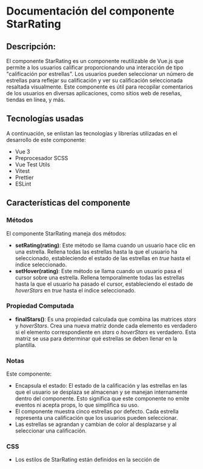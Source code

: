 # Documentación del componente StarRating

## Descripción:
El componente StarRating es un componente reutilizable de Vue.js que permite a los usuarios calificar proporcionando una interacción de tipo "calificación por estrellas". Los usuarios pueden seleccionar un número de estrellas para reflejar su calificación y ver su calificación seleccionada resaltada visualmente. Este componente es útil para recopilar comentarios de los usuarios en diversas aplicaciones, como sitios web de reseñas, tiendas en línea, y más.

## Tecnologías usadas
A continuación, se enlistan las tecnologías y librerías utilizadas en el desarrollo de este componente:
* Vue 3
* Preprocesador SCSS
* Vue Test Utils
* Vitest
* Prettier
* ESLint
    	
## Características del componente
### Métodos
El componente StarRating maneja dos métodos:
* **setRating(rating)**: Este método se llama cuando un usuario hace clic en una estrella. Rellena todas las estrellas hasta la que el usuario ha seleccionado, estableciendo el estado de las estrellas en *true* hasta el índice seleccionado.
* **setHover(rating)**: Este método se llama cuando un usuario pasa el cursor sobre una estrella. Rellena temporalmente todas las estrellas hasta la que el usuario ha pasado el cursor, estableciendo el estado de *hoverStars* en *true* hasta el índice seleccionado. 
    
### Propiedad Computada
* **finalStars()**: Es una propiedad calculada que combina las matrices *stars* y *hoverStars*. Crea una nueva matriz donde cada elemento es verdadero si el elemento correspondiente en *stars* o *hoverStars* es verdadero. Esta matriz se usa para determinar qué estrellas se deben llenar en la plantilla.

### Notas
Este componente:
- Encapsula el estado: El estado de la calificación y las estrellas en las que el usuario se desplaza se almacenan y se manejan internamente dentro del componente. Esto significa que este componente no emite eventos ni acepta props, lo que simplifica su uso.
- El componente muestra cinco estrellas por defecto. Cada estrella representa una calificación que los usuarios pueden seleccionar.
- Las estrellas se agrandan y cambian de color al desplazarse y al seleccionar una calificación.

### CSS
- Los estilos de StarRating están definidos en la sección de <style> y usan la extensión .scss.
- Los estilos están "scoped", lo que significa que solo se aplicarán a este componente y no afectarán a otros componentes de la aplicación donde se reutilice.
- Se pueden modificar las variables *$star-color* y *$star-filled-color* para cambiar el color de las estrellas sin seleccionar y el color que obtienen después de seleccionarlas o al pasar el cursor encima.
- La clase *star--filled* se aplica si la estrella correspondiente en la matriz finalStars es verdadera.

## Uso del componente
Para utilizar este componente, primero se debe descargar el archivo *StarRating.vue* que se encuentra dentro de *src/components* y agregarlo al proyecto donde se reutilizara. 
Dentro del proyecto se debe de importar e incluir en los componentes de la instancia de Vue, para posteriormente usar la etiqueta del componente dentro de la plantilla (template) de Vue, como se muestra a continuación:

```vue
<template>
  <StarRating />
</template>

<script>
import StarRating from './components/StarRating.vue'

export default {
  components: {
    StarRating
  }
}
</script>
```

## Demostración
La implementación de este componente se puede ver de la siguiente forma:

**Visualización de las estrellas vacías**

![stars](https://github.com/MileydyMtz/vue-star-rating-component/assets/85470047/46ebd468-bcbc-4db1-a4d3-226c0a576bb0)

**Estrellas al pasar el mouse sobre ellas**

![hover select stars](https://github.com/MileydyMtz/vue-star-rating-component/assets/85470047/215b462e-eead-4948-bf91-cb840d612a0b)

**Estrellas seleccionadas**

![selected stars](https://github.com/MileydyMtz/vue-star-rating-component/assets/85470047/d0046fab-cba5-49fa-b0dd-ab44f035c585)


## Pruebas
Las pruebas se han implementado utilizando vitest y vue-test-utils. 
A continuación, se presentan las pruebas implementadas:
* **renders properly**: Verifica que el componente renderiza correctamente cinco estrellas que inicialmente no están llenas.
* **fills stars on click**: Asegura que, al hacer clic en una estrella, todas las estrellas hasta esa estrella, inclusive, se llenan.
* **fills stars on hover**: Comprueba que, al pasar el cursor sobre una estrella, todas las estrellas hasta esa estrella, inclusive, se llenan.


